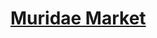 # [Muridae Market](https://www.mousehuntgame.com/preferences.php?tab=mousehunt-improved-settings#mousehunt-improved-settings-location-hud)
